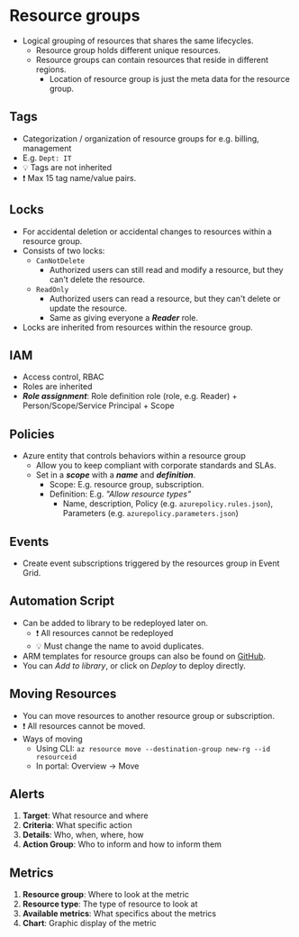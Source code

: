 # Resource groups

- Logical grouping of resources that shares the same lifecycles.
  - Resource group holds different unique resources.
  - Resource groups can contain resources that reside in different regions.
    - Location of resource group is just the meta data for the resource group.

## Tags

- Categorization / organization of resource groups for e.g. billing, management
- E.g. `Dept: IT`
- 💡 Tags are not inherited
- ❗ Max 15 tag name/value pairs.

## Locks

- For accidental deletion or accidental changes to resources within a resource group.
- Consists of two locks:
  - `CanNotDelete`
    - Authorized users can still read and modify a resource, but they can't delete the resource.
  - `ReadOnly`
    - Authorized users can read a resource, but they can't delete or update the resource.
    - Same as giving everyone a ***Reader*** role.
- Locks are inherited from resources within the resource group.

## IAM

- Access control, RBAC
- Roles are inherited
- ***Role assignment***: Role definition role (role, e.g. Reader) + Person/Scope/Service Principal + Scope

## Policies

- Azure entity that controls behaviors within a resource group
  - Allow you to keep compliant with corporate standards and SLAs.
  - Set in a ***scope*** with a ***name*** and ***definition***.
    - Scope: E.g. resource group, subscription.
    - Definition: E.g. *"Allow resource types"*
      - Name, description, Policy (e.g. `azurepolicy.rules.json`), Parameters (e.g. `azurepolicy.parameters.json`)

## Events

- Create event subscriptions triggered by the resources group in Event Grid.

## Automation Script

- Can be added to library to be redeployed later on.
  - ❗ All resources cannot be redeployed
  - 💡 Must change the name to avoid duplicates.
- ARM templates for resource groups can also be found on [GitHub](https://github.com/Azure/azure-quickstart-templates).
- You can *Add to library*, or click on *Deploy* to deploy directly.

## Moving Resources

- You can move resources to another resource group or subscription.
- ❗ All resources cannot be moved.
- Ways of moving
  - Using CLI: `az resource move --destination-group new-rg --id resourceid`
  - In portal: Overview → Move

## Alerts

1. **Target**: What resource and where
2. **Criteria**: What specific action
3. **Details**: Who, when, where, how
4. **Action Group**: Who to inform and how to inform them

## Metrics

1. **Resource group**: Where to look at the metric
2. **Resource type**: The type of resource to look at
3. **Available metrics**: What specifics about the metrics
4. **Chart**: Graphic display of the metric
